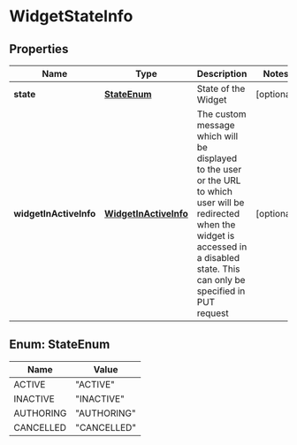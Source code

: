 
# WidgetStateInfo

## Properties
Name | Type | Description | Notes
------------ | ------------- | ------------- | -------------
**state** | [**StateEnum**](#StateEnum) | State of the Widget |  [optional]
**widgetInActiveInfo** | [**WidgetInActiveInfo**](WidgetInActiveInfo.md) | The custom message which will be displayed to the user or the URL to which user will be redirected when the widget is accessed in a disabled state. This can only be specified in PUT request |  [optional]


<a name="StateEnum"></a>
## Enum: StateEnum
Name | Value
---- | -----
ACTIVE | &quot;ACTIVE&quot;
INACTIVE | &quot;INACTIVE&quot;
AUTHORING | &quot;AUTHORING&quot;
CANCELLED | &quot;CANCELLED&quot;



